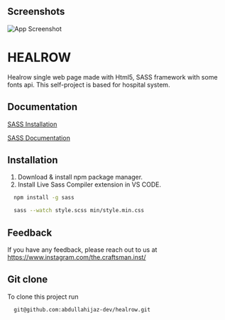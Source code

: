 
## Screenshots

![App Screenshot](https://via.placeholder.com/468x300?text=App+Screenshot+Here)


# HEALROW

Healrow single web page made with Html5, SASS framework with some fonts api. This self-project is based for hospital system. 


## Documentation

[SASS Installation](https://sass-lang.com/install/)

[SASS Documentation](https://sass-lang.com/documentation/)


## Installation

1. Download & install npm package manager.
2. Install Live Sass Compiler extension in VS CODE.

```bash
  npm install -g sass
```

```bash
  sass --watch style.scss min/style.min.css
```
    
## Feedback

If you have any feedback, please reach out to us at https://www.instagram.com/the.craftsman.inst/


## Git clone

To clone this project run

```bash
  git@github.com:abdullahijaz-dev/healrow.git
```

